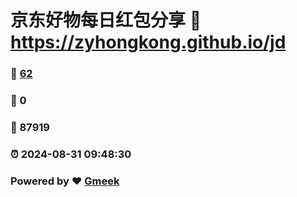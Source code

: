# 京东好物每日红包分享 :link: https://zyhongkong.github.io/jd 
### :page_facing_up: [62](https://zyhongkong.github.io/jd/tag.html) 
### :speech_balloon: 0 
### :hibiscus: 87919 
### :alarm_clock: 2024-08-31 09:48:30 
### Powered by :heart: [Gmeek](https://github.com/Meekdai/Gmeek)
